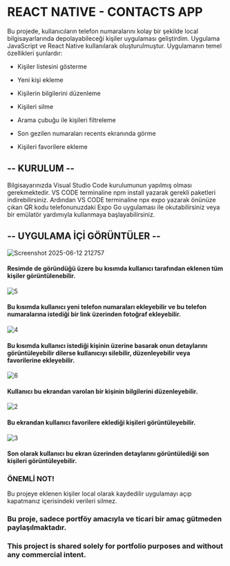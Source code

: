 # REACT NATIVE - CONTACTS APP
Bu projede, kullanıcıların telefon numaralarını kolay bir şekilde local bilgisayarlarında depolayabileceği kişiler uygulaması geliştirdim. Uygulama JavaScript ve React Native kullanılarak oluşturulmuştur. Uygulamanın temel özellikleri şunlardır:

- Kişiler listesini gösterme

- Yeni kişi ekleme

-  Kişilerin bilgilerini düzenleme

- Kişileri silme

- Arama çubuğu ile kişileri filtreleme

- Son gezilen numaraları recents ekranında görme

- Kişileri favorilere ekleme


## -- KURULUM -- 
Bilgisayarınızda Visual Studio Code kurulumunun yapılmış olması gerekmektedir. VS CODE terminaline npm install yazarak gerekli paketleri indirebilirsiniz. Ardından VS CODE terminaline npx expo yazarak önünüze çıkan QR kodu telefonunuzdaki Expo Go uygulaması ile okutabilirsiniz veya bir emülatör yardımıyla kullanmaya başlayabilirsiniz.

## -- UYGULAMA İÇİ GÖRÜNTÜLER -- 

![Screenshot 2025-06-12 212757](https://github.com/user-attachments/assets/6b9f3e5c-11a9-4af6-a116-c150e878ab25)

#### Resimde de göründüğü üzere bu kısımda kullanıcı tarafından eklenen tüm kişiler görüntülenebilir.

![5](https://github.com/user-attachments/assets/92d9ca73-c057-4625-bd0f-155300b030dd)

#### Bu kısımda kullanıcı yeni telefon numaraları ekleyebilir ve bu telefon numaralarına istediği bir link üzerinden fotoğraf ekleyebilir.

![4](https://github.com/user-attachments/assets/a481fad4-eba3-40a1-8ae1-3a3bf6ae2f30)

#### Bu kısımda kullanıcı istediği kişinin üzerine basarak onun detaylarını görüntüleyebilir dilerse kullanıcıyı silebilir, düzenleyebilir veya favorilerine ekleyebilir.

![6](https://github.com/user-attachments/assets/42882973-db3d-4672-b2e5-0b60ba4c75d9)

#### Kullanıcı bu ekrandan varolan bir kişinin bilgilerini düzenleyebilir.

![2](https://github.com/user-attachments/assets/a9db16b8-c5cf-4a1b-ae20-b36ab2493cc6)

#### Bu ekrandan kullanıcı favorilere eklediği kişileri görüntüleyebilir.

![3](https://github.com/user-attachments/assets/1c6b584c-9f4b-4149-9f4a-5512152157f6)

#### Son olarak kullanıcı bu ekran üzerinden detaylarını görüntülediği son kişileri görüntüleyebilir.


### ÖNEMLİ NOT!
Bu projeye eklenen kişiler local olarak kaydedilir uygulamayı açıp kapatmanız içerisindeki verileri silmez.

### Bu proje, sadece portföy amacıyla ve ticari bir amaç gütmeden paylaşılmaktadır.
### This project is shared solely for portfolio purposes and without any commercial intent.
